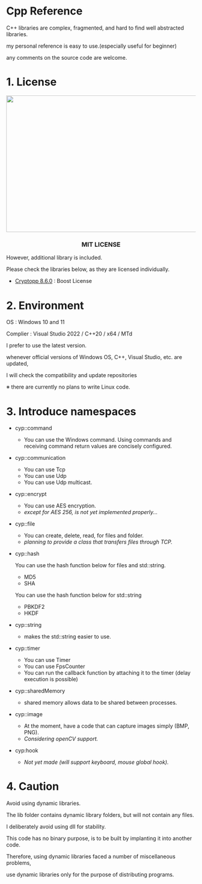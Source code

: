 # Cpp Reference

C++ libraries are complex, fragmented, and hard to find well abstracted libraries.

my personal reference is easy to use.(especially useful for beginner)

any comments on the source code are welcome.


# 1. License

<p align="center">
    <img src="https://i.imgur.com/GklIXU7.png"  width="700" height="362.25"/></center>
</p>

<h3 align="center">MIT LICENSE</h1>

However, additional library is included.

Please check the libraries below, as they are licensed individually.

- [Cryptopp 8.6.0](https://github.com/weidai11/cryptopp) : Boost License

# 2. Environment


OS : Windows 10 and 11

Complier : Visual Studio 2022 / C++20 / x64 / MTd


I prefer to use the latest version.

whenever official versions of Windows OS, C++, Visual Studio, etc. are updated,

I will check the compatibility and update repositories

※ there are currently no plans to write Linux code.

# 3. Introduce namespaces
- cyp::command
    + You can use the Windows command. Using commands and receiving command return values are concisely configured.
- cyp::communication
    + You can use Tcp
    + You can use Udp
    + You can use Udp multicast.
- cyp::encrypt
    + You can use AES encryption.
    + *except for AES 256, is not yet implemented properly...*
- cyp::file
    + You can create, delete, read, for files and folder.
    + *planning to provide a class that transfers files through TCP.*
- cyp::hash

     You can use the hash function below for files and std::string.
    + MD5
    + SHA
     
     You can use the hash function below for std::string
    + PBKDF2
    + HKDF
- cyp::string
    + makes the std::string easier to use.
- cyp::timer
    + You can use Timer
    + You can use FpsCounter
    + You can run the callback function by attaching it to the timer (delay execution is possible)
- cyp::sharedMemory
    + shared memory allows data to be shared between processes.
- cyp::image
    + At the moment, have a code that can capture images simply (BMP, PNG).
    + *Considering openCV support.*
- cyp:hook
    + *Not yet made (will support keyboard, mouse global hook).*
# 4. Caution
   Avoid using dynamic libraries.

   The lib folder contains dynamic library folders, but will not contain any files.

   I deliberately avoid using dll for stability.
    
   This code has no binary purpose, is to be built by implanting it into another code.
    

   Therefore, using dynamic libraries faced a number of miscellaneous problems,
    
   use dynamic libraries only for the purpose of distributing programs.
